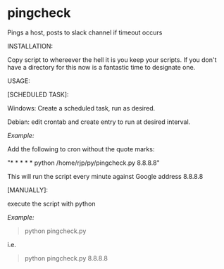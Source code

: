 # pingcheck
Pings a host, posts to slack channel if timeout occurs

INSTALLATION:

Copy script to whereever the hell it is you keep your scripts.  If you don't have a directory for this now is a fantastic time to designate one.

USAGE:

[SCHEDULED TASK]:

Windows: Create a scheduled task, run as desired.

Debian:  edit crontab and create entry to run at desired interval.


*Example:*

Add the following to cron without the quote marks:

"* * * * * python  /home/rjp/py/pingcheck.py 8.8.8.8"

This will run the script every minute against Google address 8.8.8.8

[MANUALLY]:

execute the script with python

*Example:*

>python pingcheck.py <IP>

i.e.

>python pingcheck.py 8.8.8.8
